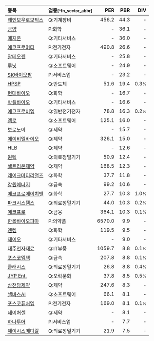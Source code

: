 | **종목** | **업종**<small>[^fn_sector_abbr]</small> | **PER** | **PBR** | **DIV** |
| :--- | :--- | --: | --: | --: |
| [레인보우로보틱스](/277810/) | Q:기계장비 | 456.2 | 44.3 | - |
| [금양](/001570/) | P:화학 | - | 36.1 | - |
| [메지온](/140410/) | Q:기타서비스 | - | 36.0 | - |
| [에코프로머티](/450080/) | P:전기전자 | 490.8 | 26.6 | - |
| [알테오젠](/196170/) | Q:기타서비스 | - | 25.8 | - |
| [루닛](/328130/) | Q:소프트웨어 | - | 24.9 | - |
| [SK바이오팜](/326030/) | P:서비스업 | - | 23.2 | - |
| [HPSP](/403870/) | Q:반도체 | 51.6 | 19.4 | 0.3<small>%</small> |
| [현대바이오](/048410/) | Q:화학 | - | 16.7 | - |
| [박셀바이오](/323990/) | Q:기타서비스 | - | 16.6 | - |
| [에코프로비엠](/247540/) | Q:일반전기전자 | 78.8 | 16.3 | 0.2<small>%</small> |
| [엠로](/058970/) | Q:소프트웨어 | 125.1 | 16.0 | - |
| [보로노이](/310210/) | Q:제약 | - | 15.7 | - |
| [에이비엘바이오](/298380/) | Q:제약 | 326.1 | 15.0 | - |
| [HLB](/028300/) | Q:제약 | - | 12.6 | - |
| [원텍](/336570/) | Q:의료정밀기기 | 50.9 | 12.4 | - |
| [셀트리온제약](/068760/) | Q:제약 | 168.5 | 12.3 | - |
| [레이크머티리얼즈](/281740/) | Q:화학 | 37.7 | 11.8 | - |
| [강원에너지](/114190/) | Q:금속 | 99.2 | 10.6 | - |
| [에코프로에이치엔](/383310/) | Q:화학 | 27.7 | 10.3 | 1.0<small>%</small> |
| [파크시스템스](/140860/) | Q:의료정밀기기 | 44.0 | 10.3 | 0.2<small>%</small> |
| [에코프로](/086520/) | Q:금융 | 364.1 | 10.3 | 0.1<small>%</small> |
| [한올바이오파마](/009420/) | P:의약품 | 6570.0 | 9.9 | - |
| [엔켐](/348370/) | Q:화학 | 119.5 | 9.5 | - |
| [제이오](/418550/) | Q:기타서비스 | - | 9.0 | - |
| [대주전자재료](/078600/) | Q:IT부품 | 1059.7 | 8.8 | 0.1<small>%</small> |
| [포스코엠텍](/009520/) | Q:금속 | 207.8 | 8.8 | 0.1<small>%</small> |
| [클래시스](/214150/) | Q:의료정밀기기 | 26.8 | 8.8 | 0.4<small>%</small> |
| [JYP Ent.](/035900/) | Q:오락문화 | 37.8 | 8.5 | 0.5<small>%</small> |
| [삼천당제약](/000250/) | Q:제약 | 247.6 | 8.3 | - |
| [셀바스AI](/108860/) | Q:소프트웨어 | 66.1 | 8.1 | - |
| [포스코퓨처엠](/003670/) | P:전기전자 | 169.0 | 8.1 | 0.1<small>%</small> |
| [네이처셀](/007390/) | Q:제약 | - | 8.1 | - |
| [하나투어](/039130/) | P:서비스업 | - | 7.7 | - |
| [제이시스메디칼](/287410/) | Q:의료정밀기기 | 21.9 | 7.5 | - |
